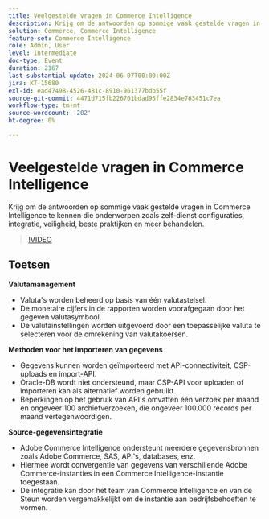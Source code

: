```yaml
---
title: Veelgestelde vragen in Commerce Intelligence
description: Krijg om de antwoorden op sommige vaak gestelde vragen in Commerce Intelligence te kennen die onderwerpen zoals zelf-dienst configuraties, integratie, veiligheid, beste praktijken en meer behandelen.
solution: Commerce, Commerce Intelligence
feature-set: Commerce Intelligence
role: Admin, User
level: Intermediate
doc-type: Event
duration: 2167
last-substantial-update: 2024-06-07T00:00:00Z
jira: KT-15680
exl-id: ead47498-4526-481c-8910-961377bdb55f
source-git-commit: 4471d715fb226701bdad95ffe2834e763451c7ea
workflow-type: tm+mt
source-wordcount: '202'
ht-degree: 0%

---
```


# Veelgestelde vragen in Commerce Intelligence

Krijg om de antwoorden op sommige vaak gestelde vragen in Commerce Intelligence te kennen die onderwerpen zoals zelf-dienst configuraties, integratie, veiligheid, beste praktijken en meer behandelen.

>[!VIDEO](https://video.tv.adobe.com/v/3429617/?learn=on)

## Toetsen

**Valutamanagement**

* Valuta&#39;s worden beheerd op basis van één valutastelsel.
* De monetaire cijfers in de rapporten worden voorafgegaan door het gegeven valutasymbool.
* De valutainstellingen worden uitgevoerd door een toepasselijke valuta te selecteren voor de omrekening van valutakoersen.

**Methoden voor het importeren van gegevens**

* Gegevens kunnen worden geïmporteerd met API-connectiviteit, CSP-uploads en import-API.
* Oracle-DB wordt niet ondersteund, maar CSP-API voor uploaden of importeren kan als alternatief worden gebruikt.
* Beperkingen op het gebruik van API&#39;s omvatten één verzoek per maand en ongeveer 100 archiefverzoeken, die ongeveer 100.000 records per maand vertegenwoordigen.

**Source-gegevensintegratie**

* Adobe Commerce Intelligence ondersteunt meerdere gegevensbronnen zoals Adobe Commerce, SAS, API&#39;s, databases, enz.
* Hiermee wordt convergentie van gegevens van verschillende Adobe Commerce-instanties in één Commerce Intelligence-instantie toegestaan.
* De integratie kan door het team van Commerce Intelligence en van de Steun worden vergemakkelijkt om de instantie aan bedrijfsbehoeften te vormen.
